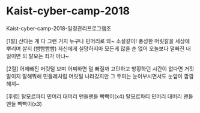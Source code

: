 # Kaist-cyber-camp-2018
Kaist-cyber-camp-2018-일정관리프로그램조

[1절]
산다는 게 다 그런 거지
누구나 민머리로 와~
소설같이! 풍성한 머릿칼을
세상에 뿌리며 살지
(빰빰빰빰)
자신에게 실망하지마
모든게 많을 순 없어
오늘보다 덜빠진 내일이면 되
탈모는 죄가 아냐~

[2절]
어제빠진 머릿털 보며
어찌하면 덜 빠질까
고민하고 방황하던 시간이
없다면 거짓말이지
말해뭐해 민들레처럼
머릿털 나라갔지만
그 두피는 눈이부시면서도
눈앞이 깜깜해져~

[후렴]
탈모르파티
민머리 대머리 맨들맨들 빡빡이(x4)
탈모르파티
민머리 대머리 맨들맨들 빡빡이(x3)
